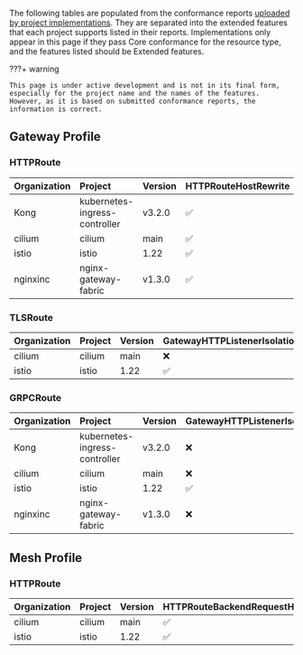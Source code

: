 
The following tables are populated from the conformance reports [uploaded by project implementations](https://github.com/kubernetes-sigs/gateway-api/tree/main/conformance/reports). They are separated into the extended features that each project supports listed in their reports.
Implementations only appear in this page if they pass Core conformance for the resource type, and the features listed should be Extended features.



???+ warning


    This page is under active development and is not in its final form,
    especially for the project name and the names of the features.
    However, as it is based on submitted conformance reports, the information is correct.


## Gateway Profile

### HTTPRoute

| Organization   | Project                       | Version   | HTTPRouteHostRewrite   | HTTPRouteMethodMatching   | HTTPRoutePathRewrite   | HTTPRouteQueryParamMatching   | HTTPRouteResponseHeaderModification   | GatewayHTTPListenerIsolation   | GatewayPort8080    | HTTPRouteBackendRequestHeaderModification   | HTTPRouteBackendTimeout   | HTTPRoutePathRedirect   | HTTPRoutePortRedirect   | HTTPRouteRequestMirror   | HTTPRouteRequestMultipleMirrors   | HTTPRouteRequestTimeout   | HTTPRouteSchemeRedirect   | GatewayStaticAddresses   | HTTPRouteParentRefPort   |
|:---------------|:------------------------------|:----------|:-----------------------|:--------------------------|:-----------------------|:------------------------------|:--------------------------------------|:-------------------------------|:-------------------|:--------------------------------------------|:--------------------------|:------------------------|:------------------------|:-------------------------|:----------------------------------|:--------------------------|:--------------------------|:-------------------------|:-------------------------|
| Kong           | kubernetes-ingress-controller | v3.2.0    | :white_check_mark:     | :white_check_mark:        | :white_check_mark:     | :white_check_mark:            | :white_check_mark:                    | :x:                            | :x:                | :x:                                         | :x:                       | :x:                     | :x:                     | :x:                      | :x:                               | :x:                       | :x:                       | :x:                      | :x:                      |
| cilium         | cilium                        | main      | :white_check_mark:     | :white_check_mark:        | :white_check_mark:     | :white_check_mark:            | :white_check_mark:                    | :white_check_mark:             | :white_check_mark: | :white_check_mark:                          | :white_check_mark:        | :white_check_mark:      | :white_check_mark:      | :white_check_mark:       | :white_check_mark:                | :white_check_mark:        | :white_check_mark:        | :x:                      | :x:                      |
| istio          | istio                         | 1.22      | :white_check_mark:     | :white_check_mark:        | :white_check_mark:     | :white_check_mark:            | :white_check_mark:                    | :white_check_mark:             | :white_check_mark: | :white_check_mark:                          | :white_check_mark:        | :white_check_mark:      | :white_check_mark:      | :white_check_mark:       | :white_check_mark:                | :white_check_mark:        | :white_check_mark:        | :white_check_mark:       | :white_check_mark:       |
| nginxinc       | nginx-gateway-fabric          | v1.3.0    | :white_check_mark:     | :white_check_mark:        | :white_check_mark:     | :white_check_mark:            | :white_check_mark:                    | :x:                            | :white_check_mark: | :x:                                         | :x:                       | :x:                     | :white_check_mark:      | :x:                      | :x:                               | :x:                       | :white_check_mark:        | :x:                      | :x:                      |

### TLSRoute

| Organization   | Project   | Version   | GatewayHTTPListenerIsolation   | GatewayPort8080    | GatewayStaticAddresses   |
|:---------------|:----------|:----------|:-------------------------------|:-------------------|:-------------------------|
| cilium         | cilium    | main      | :x:                            | :x:                | :x:                      |
| istio          | istio     | 1.22      | :white_check_mark:             | :white_check_mark: | :white_check_mark:       |

### GRPCRoute

| Organization   | Project                       | Version   | GatewayHTTPListenerIsolation   | GatewayPort8080    | GatewayStaticAddresses   |
|:---------------|:------------------------------|:----------|:-------------------------------|:-------------------|:-------------------------|
| Kong           | kubernetes-ingress-controller | v3.2.0    | :x:                            | :x:                | :x:                      |
| cilium         | cilium                        | main      | :x:                            | :x:                | :x:                      |
| istio          | istio                         | 1.22      | :white_check_mark:             | :white_check_mark: | :white_check_mark:       |
| nginxinc       | nginx-gateway-fabric          | v1.3.0    | :x:                            | :x:                | :x:                      |

## Mesh Profile

### HTTPRoute

| Organization   | Project   | Version   | HTTPRouteBackendRequestHeaderModification   | HTTPRouteBackendTimeout   | HTTPRouteHostRewrite   | HTTPRouteMethodMatching   | HTTPRoutePathRedirect   | HTTPRoutePathRewrite   | HTTPRoutePortRedirect   | HTTPRouteQueryParamMatching   | HTTPRouteRequestMirror   | HTTPRouteRequestMultipleMirrors   | HTTPRouteRequestTimeout   | HTTPRouteResponseHeaderModification   | HTTPRouteSchemeRedirect   | MeshClusterIPMatching   | HTTPRouteParentRefPort   | MeshConsumerRoute   |
|:---------------|:----------|:----------|:--------------------------------------------|:--------------------------|:-----------------------|:--------------------------|:------------------------|:-----------------------|:------------------------|:------------------------------|:-------------------------|:----------------------------------|:--------------------------|:--------------------------------------|:--------------------------|:------------------------|:-------------------------|:--------------------|
| cilium         | cilium    | main      | :white_check_mark:                          | :white_check_mark:        | :white_check_mark:     | :white_check_mark:        | :white_check_mark:      | :white_check_mark:     | :white_check_mark:      | :white_check_mark:            | :white_check_mark:       | :white_check_mark:                | :white_check_mark:        | :white_check_mark:                    | :white_check_mark:        | :white_check_mark:      | :x:                      | :x:                 |
| istio          | istio     | 1.22      | :white_check_mark:                          | :white_check_mark:        | :white_check_mark:     | :white_check_mark:        | :white_check_mark:      | :white_check_mark:     | :white_check_mark:      | :white_check_mark:            | :white_check_mark:       | :white_check_mark:                | :white_check_mark:        | :white_check_mark:                    | :white_check_mark:        | :x:                     | :white_check_mark:       | :white_check_mark:  |